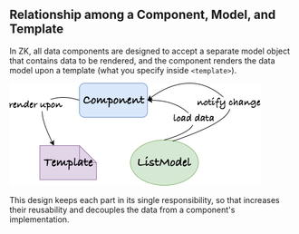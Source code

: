 ## Relationship among a Component, Model, and Template
In ZK, all data components are designed to accept a separate model object that contains data to be rendered, and the component renders the data model upon a template (what you specify inside `<template>`).

![ ](/images/listmodel-template.png)

This design keeps each part in its single responsibility, so that increases their reusability and decouples the data from a component's implementation.
